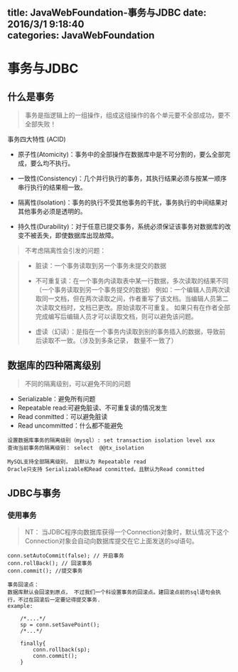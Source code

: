 title: JavaWebFoundation-事务与JDBC
date: 2016/3/1 9:18:40               
categories: JavaWebFoundation
---

# 事务与JDBC #

## 什么是事务 ##
> 事务是指逻辑上的一组操作，组成这组操作的各个单元要不全部成功，要不全部失败！

事务四大特性 (ACID) 

* 原子性(Atomicity)：事务中的全部操作在数据库中是不可分割的，要么全部完成，要么均不执行。

* 一致性(Consistency)：几个并行执行的事务，其执行结果必须与按某一顺序串行执行的结果相一致。

* 隔离性(Isolation)：事务的执行不受其他事务的干扰，事务执行的中间结果对其他事务必须是透明的。

* 持久性(Durability)：对于任意已提交事务，系统必须保证该事务对数据库的改变不被丢失，即使数据库出现故障。 

> 不考虑隔离性会引发的问题：

> * 脏读：一个事务读取到另一个事务未提交的数据
> * 不可重复读：在一个事务内读取表中某一行数据，多次读取的结果不同（一个事务读取到另一个事务提交的数据）
> 例如：一个编辑人员两次读取同一文档，但在两次读取之间，作者重写了该文档。当编辑人员第二次读取文档时，文档已更改。原始读取不可重复。
> 如果只有在作者全部完成编写后编辑人员才可以读取文档，则可以避免该问题。
> 
> * 虚读（幻读）：是指在一个事务内读取到别的事务插入的数据，导致前后读取不一致。（涉及到多条记录， 数量不一致了）

	
## 数据库的四种隔离级别 ##
> 不同的隔离级别，可以避免不同的问题

- Serializable：避免所有问题
- Repeatable read:可避免脏读、不可重复读的情况发生
- Read conmitted：可以避免脏读
- Read uncommitted：什么都不能避免
> 
	设置数据库事务的隔离级别（mysql）: set transaction isolation level xxx
	查询当前事务的隔离级别： select  @@tx_isolation 
	
	MySQL支持全部隔离级别， 且默认为 Repeatable read
	Oracle只支持 Serializable和Read conmitted，且默认为Read conmitted

## JDBC与事务 ##
### 使用事务 ###
> NT： 当JDBC程序向数据库获得一个Connection对象时，默认情况下这个Connection对象会自动向数据库提交在它上面发送的sql语句。

	conn.setAutoCommit(false); // 开启事务
	conn.rollBack(); // 回滚事务
	conn.commit(); //提交事务

	事务回滚点：
	数据库默认会回滚到原点， 不过我们一个科设置事务的回滚点。建回滚点前的sql语句会执行，不过在回滚后一定要记得提交事务.
	example:
	
		/*....*/
		sp = conn.setSavePoint();
		/*...*/
	
		finally{
			conn.rollback(sp);
			conn.commit();
		}